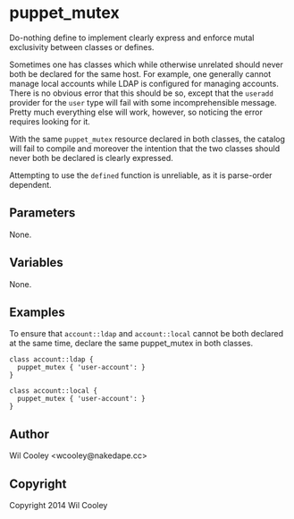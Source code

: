 puppet_mutex
============

Do-nothing define to implement clearly express and enforce mutal exclusivity
between classes or defines.

Sometimes one has classes which while otherwise unrelated should never both
be declared for the same host. For example, one generally cannot manage local
accounts while LDAP is configured for managing accounts. There is no obvious
error that this should be so, except that the `useradd` provider for the
`user` type will fail with some incomprehensible message. Pretty much
everything else will work, however, so noticing the error requires looking
for it.

With the same `puppet_mutex` resource declared in both classes, the catalog
will fail to compile and moreover the intention that the two classes should
never both be declared is clearly expressed.

Attempting to use the `defined` function is unreliable, as it is parse-order
dependent.

Parameters
----------

None.

Variables
---------

None.

Examples
--------

To ensure that `account::ldap` and `account::local` cannot be both declared
at the same time, declare the same puppet_mutex in both classes.

    class account::ldap {
      puppet_mutex { 'user-account': }
    }

    class account::local {
      puppet_mutex { 'user-account': }
    }

Author
------

Wil Cooley <wcooley&#64;nakedape.cc>

Copyright
---------

Copyright 2014 Wil Cooley
